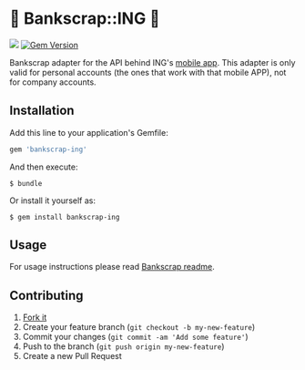 # 💸 Bankscrap::ING 💸

[![](http://188.166.39.57:3000/badge.svg)](http://188.166.39.57:3000)
[![Gem Version](https://badge.fury.io/rb/bankscrap-ing.svg)](https://badge.fury.io/rb/bankscrap-ing)

Bankscrap adapter for the API behind ING's [mobile app](https://play.google.com/store/apps/details?id=www.ingdirect.nativeframe&hl=en).
This adapter is only valid for personal accounts (the ones that work with that mobile APP), not for company accounts.

## Installation

Add this line to your application's Gemfile:

```ruby
gem 'bankscrap-ing'
```

And then execute:

    $ bundle

Or install it yourself as:

    $ gem install bankscrap-ing

## Usage

For usage instructions please read [Bankscrap readme](https://github.com/bankscrap/bankscrap#usage).


## Contributing

1. [Fork it](https://github.com/bankscrap/bankscrap-ing/fork)
2. Create your feature branch (`git checkout -b my-new-feature`)
3. Commit your changes (`git commit -am 'Add some feature'`)
4. Push to the branch (`git push origin my-new-feature`)
5. Create a new Pull Request
